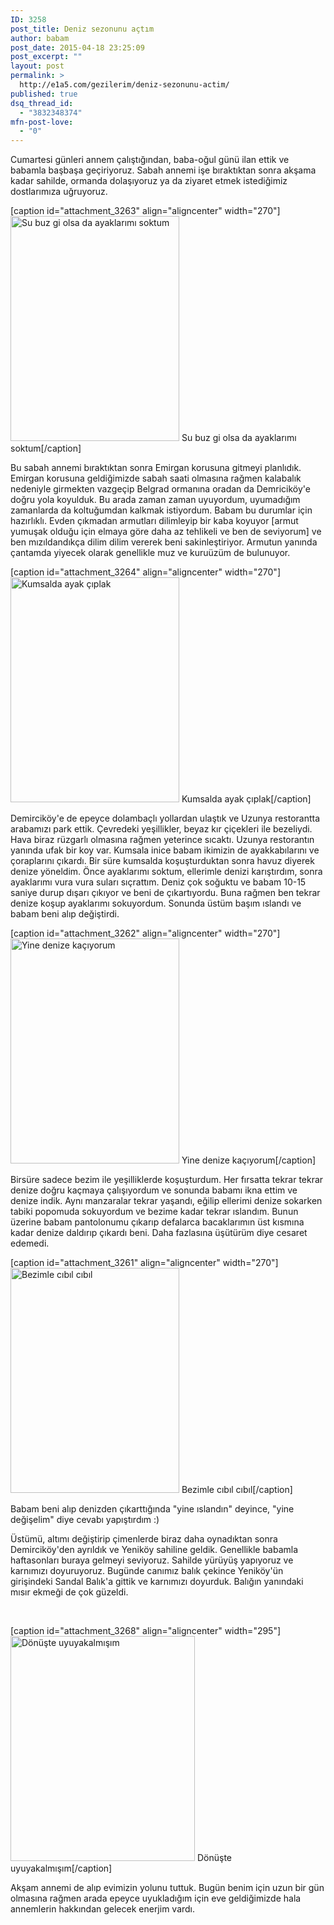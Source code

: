 ```yaml
---
ID: 3258
post_title: Deniz sezonunu açtım
author: babam
post_date: 2015-04-18 23:25:09
post_excerpt: ""
layout: post
permalink: >
  http://e1a5.com/gezilerim/deniz-sezonunu-actim/
published: true
dsq_thread_id:
  - "3832348374"
mfn-post-love:
  - "0"
---
```

Cumartesi günleri annem çalıştığından, baba-oğul günü ilan ettik ve babamla başbaşa geçiriyoruz. Sabah annemi işe bıraktıktan sonra akşama kadar sahilde, ormanda dolaşıyoruz ya da ziyaret etmek istediğimiz dostlarımıza uğruyoruz.

[caption id="attachment_3263" align="aligncenter" width="270"]<a href="http://e1a5.com/wp-content/uploads/2015/04/saclarim_dagitirim.jpg"><img class="size-medium wp-image-3263" src="http://e1a5.com/wp-content/uploads/2015/04/saclarim_dagitirim-270x360.jpg" alt="Su buz gi olsa da ayaklarımı soktum" width="270" height="360" /></a> Su buz gi olsa da ayaklarımı soktum[/caption]

Bu sabah annemi bıraktıktan sonra Emirgan korusuna gitmeyi planlıdık. Emirgan korusuna geldiğimizde sabah saati olmasına rağmen kalabalık nedeniyle girmekten vazgeçip Belgrad ormanına oradan da Demriciköy'e doğru yola koyulduk. Bu arada zaman zaman uyuyordum, uyumadığım zamanlarda da koltuğumdan kalkmak istiyordum. Babam bu durumlar için hazırlıklı. Evden çıkmadan armutları dilimleyip bir kaba koyuyor [armut yumuşak olduğu için elmaya göre daha az tehlikeli ve ben de seviyorum] ve ben mızıldandıkça dilim dilim vererek beni sakinleştiriyor. Armutun yanında çantamda yiyecek olarak genellikle muz ve kuruüzüm de bulunuyor.

[caption id="attachment_3264" align="aligncenter" width="270"]<a href="http://e1a5.com/wp-content/uploads/2015/04/sahilde.jpg"><img class="size-medium wp-image-3264" src="http://e1a5.com/wp-content/uploads/2015/04/sahilde-270x360.jpg" alt="Kumsalda ayak çıplak" width="270" height="360" /></a> Kumsalda ayak çıplak[/caption]

Demirciköy'e de epeyce dolambaçlı yollardan ulaştık ve Uzunya restorantta arabamızı park ettik. Çevredeki yeşillikler, beyaz kır çiçekleri ile bezeliydi. Hava biraz rüzgarlı olmasına rağmen yeterince sıcaktı. Uzunya restorantın yanında ufak bir koy var. Kumsala inice babam ikimizin de ayakkabılarını ve çoraplarını çıkardı. Bir süre kumsalda koşuşturduktan sonra havuz diyerek denize yöneldim. Önce ayaklarımı soktum, ellerimle denizi karıştırdım, sonra ayaklarımı vura vura suları sıçrattım. Deniz çok soğuktu ve babam 10-15 saniye durup dışarı çıkıyor ve beni de çıkartıyordu. Buna rağmen ben tekrar denize koşup ayaklarımı sokuyordum. Sonunda üstüm başım ıslandı ve babam beni alıp değiştirdi.

[caption id="attachment_3262" align="aligncenter" width="270"]<a href="http://e1a5.com/wp-content/uploads/2015/04/denize_karsi.jpg"><img class="size-medium wp-image-3262" src="http://e1a5.com/wp-content/uploads/2015/04/denize_karsi-270x360.jpg" alt="Yine denize kaçıyorum" width="270" height="360" /></a> Yine denize kaçıyorum[/caption]

Birsüre sadece bezim ile yeşilliklerde koşuşturdum. Her fırsatta tekrar tekrar denize doğru kaçmaya çalışıyordum ve sonunda babamı ikna ettim ve denize indik. Aynı manzaralar tekrar yaşandı, eğilip ellerimi denize sokarken tabiki popomuda sokuyordum ve bezime kadar tekrar ıslandım. Bunun üzerine babam pantolonumu çıkarıp defalarca bacaklarımın üst kısmına kadar denize daldırıp çıkardı beni. Daha fazlasına üşütürüm diye cesaret edemedi.

[caption id="attachment_3261" align="aligncenter" width="270"]<a href="http://e1a5.com/wp-content/uploads/2015/04/cibil_cibil.jpg"><img class="size-medium wp-image-3261" src="http://e1a5.com/wp-content/uploads/2015/04/cibil_cibil-270x360.jpg" alt="Bezimle cıbıl cıbıl" width="270" height="360" /></a> Bezimle cıbıl cıbıl[/caption]

Babam beni alıp denizden çıkarttığında "yine ıslandın" deyince, "yine değişelim" diye cevabı yapıştırdım :)

Üstümü, altımı değiştirip çimenlerde biraz daha oynadıktan sonra Demirciköy'den ayrıldık ve Yeniköy sahiline geldik. Genellikle babamla haftasonları buraya gelmeyi seviyoruz. Sahilde yürüyüş yapıyoruz ve karnımızı doyuruyoruz. Bugünde canımız balık çekince Yeniköy'ün girişindeki Sandal Balık'a gittik ve karnımızı doyurduk. Balığın yanındaki mısır ekmeği de çok güzeldi.

&nbsp;

[caption id="attachment_3268" align="aligncenter" width="295"]<a href="http://e1a5.com/wp-content/uploads/2015/04/donus_yolunda2.jpg"><img class="size-medium wp-image-3268" src="http://e1a5.com/wp-content/uploads/2015/04/donus_yolunda2-295x360.jpg" alt="Dönüşte uyuyakalmışım" width="295" height="360" /></a> Dönüşte uyuyakalmışım[/caption]

Akşam annemi de alıp evimizin yolunu tuttuk. Bugün benim için uzun bir gün olmasına rağmen arada epeyce uyukladığım için eve geldiğimizde hala annemlerin hakkından gelecek enerjim vardı.